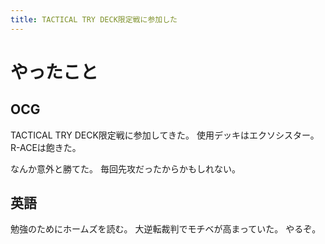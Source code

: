 ```yaml
---
title: TACTICAL TRY DECK限定戦に参加した
---
```


# やったこと

## OCG

TACTICAL TRY DECK限定戦に参加してきた。
使用デッキはエクソシスター。R-ACEは飽きた。

なんか意外と勝てた。
毎回先攻だったからかもしれない。

## 英語

勉強のためにホームズを読む。
大逆転裁判でモチベが高まっていた。
やるぞ。

